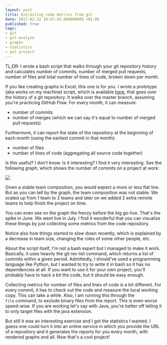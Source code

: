```yaml
---
layout: post
title: Extracting code metrics from git
date: 2017-02-22 18:47:54.000000000 +01:00
published: true
tags:
- git
- git-analyze
- graphs
- statistics
- pet project
---
```


TL;DR: I wrote a bash script that walks through your git repository history and calculates number of commits, number of merged pull requests, number of files and total number of lines of code, broken down per month.

<!--more-->

If you like creating graphs in Excel, this one is for you. I wrote a prototype (aka works on my machine) script, which is available <a href="https://github.com/ngeor/python/tree/trunk/apps/git-analyze" target="_blank">here</a>, that goes over the history of a git repository. It walks over the master branch, assuming you're practicing GitHub Flow. For every month, it can measure:
<ul>
<li>number of commits</li>
<li>number of merges (which we can say it's equal to number of merged pull requests)</li>
</ul>

Furthermore, it can report the state of the repository at the beginning of each month (using the earliest commit in that month):
<ul>
<li>number of files</li>
<li>number of lines of code (aggregating all source code together)</li>
</ul>

Is this useful? I don't know. Is it interesting? I find it very interesting. See the following graph, which shows the number of commits on a project at work:

<img src="{% link /assets/2017/number-of-commits.png %}" />

Given a stable team composition, you would expect a more or less flat line. But as you can tell by the graph, the team composition was not stable. We scaled up from 1 team to 2 teams and later on we added 2 extra remote teams to help finish the project on time.

You can even see on the graph the frenzy before the big go-live. That's the spike in June. We went live in July. I find it wonderful that you can visualize these things by just collecting some metrics from the code repository.

Notice also how things started to slow down recently, which is explained by a decrease in team size, changing the roles of some other people, etc.

About the script itself, I'm not a bash expert but I managed to make it work. Basically, it uses heavily the git rev-list command, which returns a list of commits within a given period. Admittedly, I should've used a programming language like Python, but I wanted to try to write it in bash so it has no dependencies at all. If you want to use it for your own project, you'll probably have to hack a bit the code, but it should be easy enough.

Collecting metrics for number of files and lines of code is a bit different. For every commit, it has to check out the code and measure the local working copy. This can take a while. Also, I am running this through the <code>file</code> command, to exclude binary files from the report. This is even worse speed-wise. If you are working let's say with Java, you're better off telling it to only target files with the java extension.

But still it was an interesting exercise and I got the statistics I wanted. I guess one could turn it into an online service in which you provide the URL of a repository and it generates the reports for you every month, with rendered graphs and all. Now that's a cool project!
